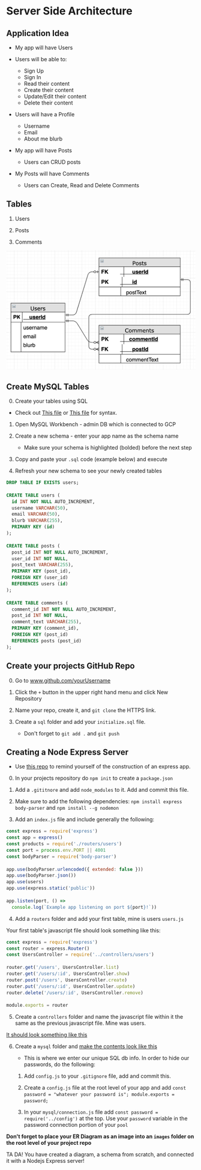# Server Side Architecture

## Application Idea

- My app will have Users

- Users will be able to:
    - Sign Up
    - Sign In
    - Read their content
    - Create their content
    - Update/Edit their content
    - Delete their content

- Users will have a Profile
    - Username
    - Email
    - About me blurb

- My app will have Posts
    - Users can CRUD posts

- My Posts will have Comments
    - Users can Create, Read and Delete Comments

## Tables

1.  Users

2. Posts

3. Comments

![ERD](images/erd.png)

## Create MySQL Tables

0. Create your tables using SQL

 - Check out [This file](sql/initialize.sql) or [This file](https://github.com/AustinCodingAcademy/311_wk3_day2_advanced_select/blob/master/initialize.sql) for syntax.

1. Open MySQL Workbench - admin DB which is connected to GCP

2. Create a new schema - enter your app name as the schema name
    - Make sure your schema is highlighted (bolded) before the next step

3. Copy and paste your `.sql` code (example below) and execute

4. Refresh your new schema to see your newly created tables

```sql
DROP TABLE IF EXISTS users;

CREATE TABLE users (
  id INT NOT NULL AUTO_INCREMENT,
  username VARCHAR(50),
  email VARCHAR(50),
  blurb VARCHAR(255),
  PRIMARY KEY (id)
);

CREATE TABLE posts (
  post_id INT NOT NULL AUTO_INCREMENT,
  user_id INT NOT NULL,
  post_text VARCHAR(255),
  PRIMARY KEY (post_id),
  FOREIGN KEY (user_id)
  REFERENCES users (id)
);

CREATE TABLE comments (
  comment_id INT NOT NULL AUTO_INCREMENT,
  post_id INT NOT NULL,
  comment_text VARCHAR(255),
  PRIMARY KEY (comment_id),
  FOREIGN KEY (post_id)
  REFERENCES posts (post_id)
);
```

## Create your projects GitHub Repo

0. Go to www.github.com/yourUsername

1. Click the `+` button in the upper right hand menu and click New Repository

2. Name your repo, create it, and `git clone` the HTTPS link.

3. Create a `sql` folder and add your `initialize.sql` file.
    - Don't forget to `git add .` and `git push`

## Creating a Node Express Server

- Use [this repo](https://github.com/eamoses/311/tree/master/311_wk2_day2_express-continued) to remind yourself of the construction of an express app.

0. In your projects repository do `npm init` to create a `package.json`

1. Add a `.gititnore` and add `node_modules` to it. Add and commit this file.

2. Make sure to add the following dependencies: `npm install express body-parser` and `npm install --g nodemon`

3. Add an `index.js` file and include generally the following:

```javascript
const express = require('express')
const app = express()
const products = require('./routers/users')
const port = process.env.PORT || 4001
const bodyParser = require('body-parser')

app.use(bodyParser.urlencoded({ extended: false }))
app.use(bodyParser.json())
app.use(users)
app.use(express.static('public'))

app.listen(port, () =>
  console.log(`Example app listening on port ${port}!`))
```

4. Add a `routers` folder and add your first table, mine is users `users.js`

Your first table's javascript file should look something like this:

```javascript
const express = require('express')
const router = express.Router()
const UsersController = require('../controllers/users')

router.get('/users', UsersController.list)
router.get('/users/:id', UsersController.show)
router.post('/users', UsersController.create)
router.put('/users/:id', UsersController.update)
router.delete('/users/:id', UsersController.remove)

module.exports = router
```

5. Create a `controllers` folder and name the javascript file within it the same as the previous javascript file. Mine was users.

[It should look something like this](https://github.com/eamoses/311/blob/master/311_wk2_day2_express-continued/controllers/comments.js)

6. Create a `mysql` folder and [make the contents look like this](https://github.com/eamoses/311/tree/master/311_wk5_both_api_hackathon/mysql)

    - This is where we enter our unique SQL db info. In order to hide our passwords, do the following:

    1. Add `config.js` to your `.gitignore` file, add and commit this.

    2. Create a `config.js` file at the root level of your app and add `const password = "whatever your password is"; module.exports = password;`

    3. In your `mysql/connection.js` file add `const password = require('../config')` at the top. Use your `password` variable in the password connection portion of your `pool`

**Don't forget to place your ER Diagram as an image into an `images` folder on the root level of your project repo**

TA DA! You have created a diagram, a schema from scratch, and connected it with a Nodejs Express server!